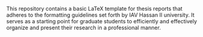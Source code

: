 

This repository contains a basic LaTeX template for thesis reports that adheres to the formatting guidelines set forth by IAV Hassan II university.
It serves as a starting point for graduate students to efficiently and effectively organize and present their research in a professional manner.
